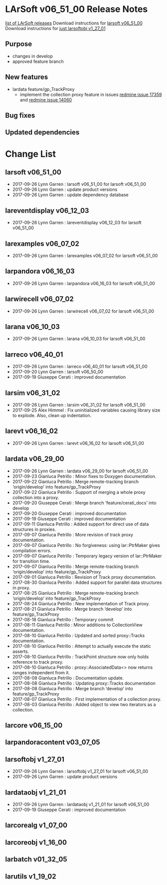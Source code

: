 LArSoft v06_51_00 Release Notes
======================================================================

[list of LArSoft releases](LArSoft_release_list)
Download instructions for [larsoft v06_51_00](http://scisoft.fnal.gov/scisoft/bundles/larsoft/v06_51_00/larsoft-v06_51_00.html)
Download instructions for [just larsoftobj v1_27_01](http://scisoft.fnal.gov/scisoft/bundles/larsoftobj/v1_27_01/larsoftobj-v1_27_01.html)

Purpose
--------------------

-   changes in develop
-   approved feature branch

New features
------------------------------

-   lardata feature/gp_TrackProxy
    -   implement the collection proxy feature in issues [redmine issue 17359](https://cdcvs.fnal.gov/redmine/issues/17359) and [redmine issue 14060](https://cdcvs.fnal.gov/redmine/issues/14060 "Task: Provide ways to navigate associated data products in a seamless way (Closed)")

Bug fixes
------------------------

Updated dependencies
----------------------------------------------

Change List
============================

larsoft v06_51_00
------------------------------------------

-   2017-09-26 Lynn Garren : larsoft v06_51_00 for larsoft v06_51_00
-   2017-09-26 Lynn Garren : update product versions
-   2017-09-26 Lynn Garren : update dependency database

lareventdisplay v06_12_03
----------------------------------------------------------

-   2017-09-26 Lynn Garren : lareventdisplay v06_12_03 for larsoft v06_51_00

larexamples v06_07_02
--------------------------------------------------

-   2017-09-26 Lynn Garren : larexamples v06_07_02 for larsoft v06_51_00

larpandora v06_16_03
------------------------------------------------

-   2017-09-26 Lynn Garren : larpandora v06_16_03 for larsoft v06_51_00

larwirecell v06_07_02
--------------------------------------------------

-   2017-09-26 Lynn Garren : larwirecell v06_07_02 for larsoft v06_51_00

larana v06_10_03
----------------------------------------

-   2017-09-26 Lynn Garren : larana v06_10_03 for larsoft v06_51_00

larreco v06_40_01
------------------------------------------

-   2017-09-26 Lynn Garren : larreco v06_40_01 for larsoft v06_51_00
-   2017-09-20 Lynn Garren : larsoft v06_50_00
-   2017-09-19 Giuseppe Cerati : improved documentation

larsim v06_31_02
----------------------------------------

-   2017-09-26 Lynn Garren : larsim v06_31_02 for larsoft v06_51_00
-   2017-09-25 Alex Himmel : Fix uninitialized variables causing library size to explode. Also, clean up indentation.

larevt v06_16_02
----------------------------------------

-   2017-09-26 Lynn Garren : larevt v06_16_02 for larsoft v06_51_00

lardata v06_29_00
------------------------------------------

-   2017-09-26 Lynn Garren : lardata v06_29_00 for larsoft v06_51_00
-   2017-09-23 Gianluca Petrillo : Minor fixes to Doxygen documentation.
-   2017-09-22 Gianluca Petrillo : Merge remote-tracking branch ‘origin/develop’ into feature/gp_TrackProxy
-   2017-09-22 Gianluca Petrillo : Support of merging a whole proxy collection into a proxy.
-   2017-09-20 Giuseppe Cerati : Merge branch ‘feature/cerati_docs’ into develop
-   2017-09-20 Giuseppe Cerati : improved documentation
-   2017-09-19 Giuseppe Cerati : improved documentation
-   2017-09-11 Gianluca Petrillo : Added support for direct use of data structures in proxies.
-   2017-09-07 Gianluca Petrillo : More revision of track proxy documentation.
-   2017-09-07 Gianluca Petrillo : No forgiveness: using lar::PtrMaker gives compilation errors.
-   2017-09-07 Gianluca Petrillo : Temporary legacy version of lar::PtrMaker for transition time.
-   2017-09-07 Gianluca Petrillo : Merge remote-tracking branch ‘origin/develop’ into feature/gp_TrackProxy
-   2017-09-01 Gianluca Petrillo : Revision of Track proxy documentation.
-   2017-08-30 Gianluca Petrillo : Added support for parallel data structures in proxy.
-   2017-08-25 Gianluca Petrillo : Merge remote-tracking branch ‘origin/develop’ into feature/gp_TrackProxy
-   2017-08-24 Gianluca Petrillo : New implementation of Track proxy.
-   2017-08-21 Gianluca Petrillo : Merge branch ‘develop’ into feature/gp_TrackProxy
-   2017-08-18 Gianluca Petrillo : Temporary commit
-   2017-08-11 Gianluca Petrillo : Minor additions to CollectionView documentation.
-   2017-08-10 Gianluca Petrillo : Updated and sorted proxy::Tracks documentation.
-   2017-08-10 Gianluca Petrillo : Attempt to actually execute the static asserts.
-   2017-08-10 Gianluca Petrillo : TrackPoint structure now only holds reference to track proxy.
-   2017-08-10 Gianluca Petrillo : proxy::AssociatedData\<\> now returns ranges independent from it.
-   2017-08-08 Gianluca Petrillo : Documentation update.
-   2017-08-08 Gianluca Petrillo : Updating proxy::Tracks documentation
-   2017-08-08 Gianluca Petrillo : Merge branch ‘develop’ into feature/gp_TrackProxy
-   2017-08-07 Gianluca Petrillo : First implementation of a collection proxy.
-   2017-08-03 Gianluca Petrillo : Added object to view two iterators as a collection.

larcore v06_15_00
------------------------------------------

larpandoracontent v03_07_05
--------------------------------------------------------------

larsoftobj v1_27_01
----------------------------------------------

-   2017-09-26 Lynn Garren : larsoftobj v1_27_01 for larsoft v06_51_00
-   2017-09-26 Lynn Garren : update product versions

lardataobj v1_21_01
----------------------------------------------

-   2017-09-26 Lynn Garren : lardataobj v1_21_01 for larsoft v06_51_00
-   2017-09-19 Giuseppe Cerati : improved documentation

larcorealg v1_07_00
----------------------------------------------

larcoreobj v1_16_00
----------------------------------------------

larbatch v01_32_05
--------------------------------------------

larutils v1_19_02
------------------------------------------

